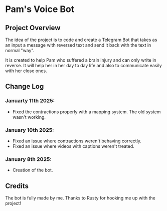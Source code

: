 # Pam's Voice Bot

## Project Overview

The idea of the project is to code and create a Telegram Bot that takes as an input a message with reversed text and send it back with the text in normal "way".

It is created to help Pam who suffered a brain injury and can only write in reverse. It will help her in her day to day life and also to communicate easily with her close ones.

## Change Log

### Januarty 11th 2025:

- Fixed the contractions properly with a mapping system. The old system wasn't working.

### January 10th 2025:

- Fixed an issue where contractions weren't behaving correctly.
- Fixed an issue where videos with captions weren't treated.

### January 8th 2025:

- Creation of the bot.

## Credits

The bot is fully made by me. Thanks to Rusty for hooking me up with the project!

